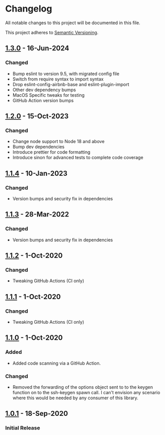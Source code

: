 # Changelog

All notable changes to this project will be documented in this file.

This project adheres to [Semantic Versioning](https://semver.org/spec/v2.0.0.html).

## [1.3.0] - 16-Jun-2024

### Changed

- Bump eslint to version 9.5, with migrated config file
- Switch from require syntax to import syntax
- Drop eslint-config-airbnb-base and eslint-plugin-import
- Other dev dependency bumps
- MacOS Specific tweaks for testing
- GitHub Action version bumps

## [1.2.0] - 15-Oct-2023

### Changed

- Change node support to Node 18 and above
- Bump dev dependencies
- Introduce prettier for code formatting
- Introduce sinon for advanced tests to complete code coverage

## [1.1.4] - 10-Jan-2023

### Changed
- Version bumps and security fix in dependencies

## [1.1.3] - 28-Mar-2022

### Changed
- Version bumps and security fix in dependencies

## [1.1.2] - 1-Oct-2020

### Changed
- Tweaking GitHub Actions (CI only)

## [1.1.1] - 1-Oct-2020

### Changed
- Tweaking GitHub Actions (CI only)

## [1.1.0] - 1-Oct-2020

### Added

- Added code scanning via a GitHub Action.

### Changed
- Removed the forwarding of the options object sent to to the keygen function on to the ssh-keygen spawn call.  I can't envision any scenario where this would be needed by any consumer of this library.

## [1.0.1] - 18-Sep-2020

### Initial Release

[1.3.0]: https://github.com/AndrewLane/ssh-keygen2/compare/v1.2.0...v1.3.0
[1.2.0]: https://github.com/AndrewLane/ssh-keygen2/compare/v1.1.4...v1.2.0
[1.1.4]: https://github.com/AndrewLane/ssh-keygen2/compare/v1.1.3...v1.1.4
[1.1.3]: https://github.com/AndrewLane/ssh-keygen2/compare/v1.1.2...v1.1.3
[1.1.2]: https://github.com/AndrewLane/ssh-keygen2/compare/v1.1.1...v1.1.2
[1.1.1]: https://github.com/AndrewLane/ssh-keygen2/compare/v1.1.0...v1.1.1
[1.1.0]: https://github.com/AndrewLane/ssh-keygen2/compare/v1.0.1...v1.1.0
[1.0.1]: https://github.com/AndrewLane/ssh-keygen2/releases/tag/v1.0.1
